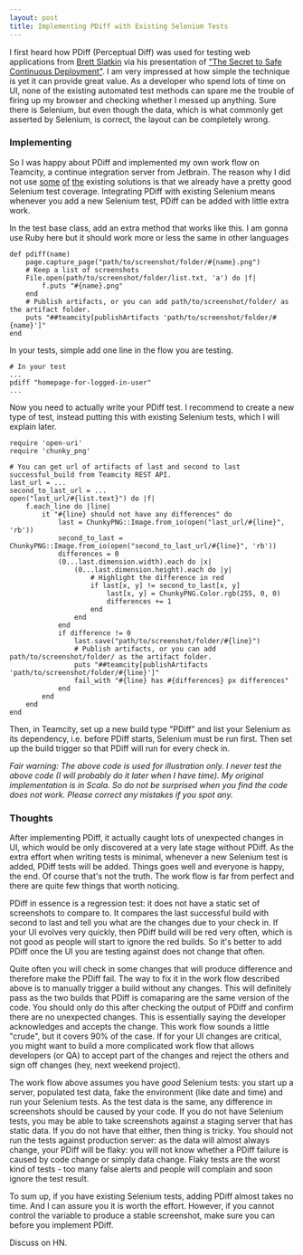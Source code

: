 ```yaml
---
layout: post
title: Implementing PDiff with Existing Selenium Tests
---
```


I first heard how PDiff (Perceptual Diff) was used for testing web applications from [Brett Slatkin](http://www.onebigfluke.com/) via his presentation of ["The Secret to Safe Continuous Deployment"](http://www.youtube.com/watch?v=UMnZiTL0tUc). I am very impressed at how simple the technique is yet it can provide great value. As a developer who spend lots of time on UI, none of the existing automated test methods can spare me the trouble of firing up my browser and checking whether I messed up anything. Sure there is Selenium, but even though the data, which is what commonly get asserted by Selenium, is correct, the layout can be completely wrong.

### Implementing

So I was happy about PDiff and implemented my own work flow on Teamcity, a continue integration server from Jetbrain. The reason why I did not use [some](https://github.com/bslatkin/dpxdt) [of](https://github.com/facebook/huxley) [the](https://github.com/BBC-News/wraith) existing solutions is that we already have a pretty good Selenium test coverage. Integrating PDiff with existing Selenium means whenever you add a new Selenium test, PDiff can be added with little extra work.

In the test base class, add an extra method that works like this. I am gonna use Ruby here but it should work more or less the same in other languages

	def pdiff(name)
		page.capture_page("path/to/screenshot/folder/#{name}.png")
		# Keep a list of screenshots
		File.open(path/to/screenshot/folder/list.txt, 'a') do |f|
			f.puts "#{name}.png"
		end
		# Publish artifacts, or you can add path/to/screenshot/folder/ as the artifact folder.
		puts "##teamcity[publishArtifacts 'path/to/screenshot/folder/#{name}']"
	end

In your tests, simple add one line in the flow you are testing.

	# In your test
	...	
	pdiff "homepage-for-logged-in-user"
	...

Now you need to actually write your PDiff test. I recommend to create a new type of test, instead putting this with existing Selenium tests, which I will explain later.

	require 'open-uri'
	require 'chunky_png'
	
	# You can get url of artifacts of last and second to last successful_build from Teamcity REST API.
	last_url = ...
	second_to_last_url = ...
	open("last_url/#{list.text}") do |f|
		f.each_line do |line|
			it "#{line} should not have any differences" do  
				last = ChunkyPNG::Image.from_io(open("last_url/#{line}", 'rb'))
				second_to_last = ChunkyPNG::Image.from_io(open("second_to_last_url/#{line}", 'rb'))
				differences = 0
				(0...last.dimension.width).each do |x|
					(0...last.dimension.height).each do |y|
						# Highlight the difference in red
						if last[x, y] != second_to_last[x, y]
							last[x, y] = ChunkyPNG.Color.rgb(255, 0, 0)
							differences += 1
						end
					end
				end
				if difference != 0
					last.save("path/to/screenshot/folder/#{line}")
					# Publish artifacts, or you can add path/to/screenshot/folder/ as the artifact folder.
					puts "##teamcity[publishArtifacts 'path/to/screenshot/folder/#{line}']"
					fail_with "#{line} has #{differences} px differences"
				end
			end
		end
	end

Then, in Teamcity, set up a new build type "PDiff" and list your Selenium as its dependency, i.e. before PDiff starts, Selenium must be run first. Then set up the build trigger so that PDiff will run for every check in.

*Fair warning: The above code is used for illustration only. I never test the above code (I will probably do it later when I have time). My original implementation is in Scala. So do not be surprised when you find the code does not work. Please correct any mistakes if you spot any.*

### Thoughts

After implementing PDiff, it actually caught lots of unexpected changes in UI, which would be only discovered at a very late stage without PDiff. As the extra effort when writing tests is minimal, whenever a new Selenium test is added, PDiff tests will be added. Things goes well and everyone is happy, the end. Of course that's not the truth. The work flow is far from perfect and there are quite few things that worth noticing.

PDiff in essence is a regression test: it does not have a static set of screenshots to compare to. It compares the last successful build with second to last and tell you what are the changes due to your check in. If your UI evolves very quickly, then PDiff build will be red very often, which is not good as people will start to ignore the red builds. So it's better to add PDiff once the UI you are testing against does not change that often.

Quite often you will check in some changes that will produce difference and therefore make the PDiff fail. The way to fix it in the work flow described above is to manually trigger a build without any changes. This will definitely pass as the two builds that PDiff is comaparing are the same version of the code. You should only do this after checking the output of PDiff and confirm there are no unexpected changes. This is essentially saying the developer acknowledges and accepts the change. This work flow sounds a little "crude", but it covers 90% of the case. If for your UI changes are critical, you might want to build a more complicated work flow that allows developers (or QA) to accept part of the changes and reject the others and sign off changes (hey, next weekend project).

The work flow above assumes you have *good* Selenium tests: you start up a server, populated test data, fake the environment (like date and time) and run your Selenium tests. As the test data is the same, any difference in screenshots should be caused by your code. If you do not have Selenium tests, you may be able to take screenshots against a staging server that has static data. If you do not have that either, then thing is tricky. You should not run the tests against production server: as the data will almost always change, your PDiff will be flaky: you will not know whether a PDiff failure is caused by code change or simply data change. Flaky tests are the worst kind of tests - too many false alerts and people will complain and soon ignore the test result.

To sum up, if you have existing Selenium tests, adding PDiff almost takes no time. And I can assure you it is worth the effort. However, if you cannot control the variable to produce a stable screenshot, make sure you can before you implement PDiff.

Discuss on HN.